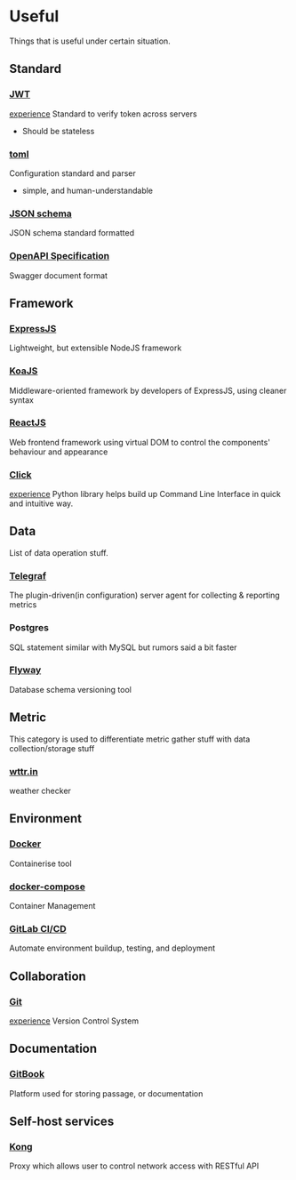 # Useful

Things that is useful under certain situation.

## Standard

### [JWT](https://jwt.io/)
[experience](../experience/json-web-token.md)
Standard to verify token across servers
- Should be stateless

### [toml](https://github.com/toml-lang/toml/tree/v0.5.0)
Configuration standard and parser
- simple, and human-understandable

### [JSON schema](https://json-schema.org/latest/json-schema-validation.html)
JSON schema standard formatted

### [OpenAPI Specification](https://github.com/OAI/OpenAPI-Specification)
Swagger document format

## Framework

### [ExpressJS](https://expressjs.com/)
Lightweight, but extensible NodeJS framework

### [KoaJS](https://koajs.com/)
Middleware-oriented framework by developers of ExpressJS, using cleaner syntax

### [ReactJS](https://reactjs.org/)
Web frontend framework using virtual DOM to control the components' behaviour and appearance

### [Click](https://click.palletsprojects.com/en/7.x/)
[experience](../experience/click.md)
Python library helps build up Command Line Interface in quick and intuitive way.

## Data

List of data operation stuff.

### [Telegraf](https://github.com/influxdata/telegraf)
The plugin-driven(in configuration) server agent for collecting & reporting metrics

### Postgres
SQL statement similar with MySQL but rumors said a bit faster

### [Flyway](https://flywaydb.org)
Database schema versioning tool

## Metric

This category is used to differentiate metric gather stuff with data collection/storage stuff

### [wttr.in](https://github.com/chubin/wttr.in)
weather checker

## Environment

### [Docker](https://www.docker.com/)
Containerise tool

### [docker-compose](https://docs.docker.com/compose/)
Container Management

### [GitLab CI/CD](https://docs.gitlab.com/ee/ci/)
Automate environment buildup, testing, and deployment

## Collaboration

### [Git](https://git-scm.com/)
[experience](../experience/vcs-git.md)
Version Control System

## Documentation

### [GitBook](https://www.gitbook.com/)
Platform used for storing passage, or documentation

## Self-host services

### [Kong](https://docs.konghq.com/1.0.x/admin-api)
Proxy which allows user to control network access with RESTful API

